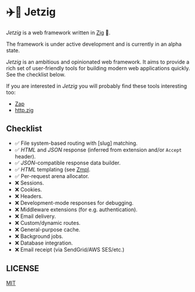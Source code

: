 # :airplane::lizard: Jetzig

_Jetzig_ is a web framework written in [Zig](https://ziglang.org) :lizard:.

The framework is under active development and is currently in an alpha state.

_Jetzig_ is an ambitious and opinionated web framework. It aims to provide a rich set of user-friendly tools for building modern web applications quickly. See the checklist below.

If you are interested in _Jetzig_ you will probably find these tools interesting too:

* [Zap](https://github.com/zigzap/zap)
* [http.zig](https://github.com/karlseguin/http.zig)

## Checklist

* :white_check_mark: File system-based routing with [slug] matching.
* :white_check_mark: _HTML_ and _JSON_ response (inferred from extension and/or `Accept` header).
* :white_check_mark: _JSON_-compatible response data builder.
* :white_check_mark: _HTML_ templating (see [Zmpl](https://github.com/bobf/zmpl).
* :white_check_mark: Per-request arena allocator.
* :x: Sessions.
* :x: Cookies.
* :x: Headers.
* :x: Development-mode responses for debugging.
* :x: Middleware extensions (for e.g. authentication).
* :x: Email delivery.
* :x: Custom/dynamic routes.
* :x: General-purpose cache.
* :x: Background jobs.
* :x: Database integration.
* :x: Email receipt (via SendGrid/AWS SES/etc.)

## LICENSE

[MIT](LICENSE)
